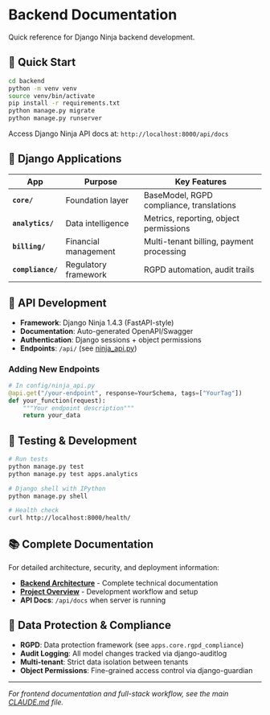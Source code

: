 # Backend Documentation

Quick reference for Django Ninja backend development.

## 🚀 Quick Start

```bash
cd backend
python -m venv venv
source venv/bin/activate
pip install -r requirements.txt
python manage.py migrate
python manage.py runserver
```

Access Django Ninja API docs at: `http://localhost:8000/api/docs`

## 📁 Django Applications

| App | Purpose | Key Features |
|-----|---------|-------------|
| **`core/`** | Foundation layer | BaseModel, RGPD compliance, translations |
| **`analytics/`** | Data intelligence | Metrics, reporting, object permissions |
| **`billing/`** | Financial management | Multi-tenant billing, payment processing |
| **`compliance/`** | Regulatory framework | RGPD automation, audit trails |

## 🔌 API Development

- **Framework**: Django Ninja 1.4.3 (FastAPI-style)
- **Documentation**: Auto-generated OpenAPI/Swagger
- **Authentication**: Django sessions + object permissions
- **Endpoints**: `/api/` (see [ninja_api.py](../config/ninja_api.py))

### Adding New Endpoints

```python
# In config/ninja_api.py
@api.get("/your-endpoint", response=YourSchema, tags=["YourTag"])
def your_function(request):
    """Your endpoint description"""
    return your_data
```

## 🧪 Testing & Development

```bash
# Run tests
python manage.py test
python manage.py test apps.analytics

# Django shell with IPython
python manage.py shell

# Health check
curl http://localhost:8000/health/
```

## 📚 Complete Documentation

For detailed architecture, security, and deployment information:
- **[Backend Architecture](./BACKEND_ARCHITECTURE.md)** - Complete technical documentation
- **[Project Overview](../CLAUDE.md)** - Development workflow and setup
- **API Docs**: `/api/docs` when server is running

## 🔐 Data Protection & Compliance

- **RGPD**: Data protection framework (see `apps.core.rgpd_compliance`)
- **Audit Logging**: All model changes tracked via django-auditlog
- **Multi-tenant**: Strict data isolation between tenants
- **Object Permissions**: Fine-grained access control via django-guardian

---

*For frontend documentation and full-stack workflow, see the main [CLAUDE.md](../CLAUDE.md) file.*